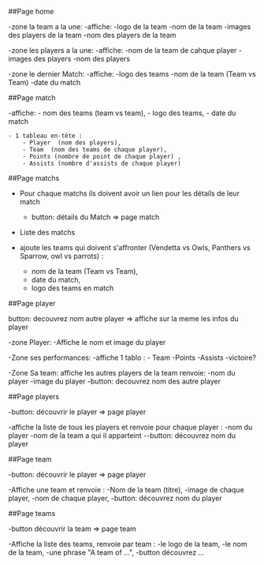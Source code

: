 
##Page home

-zone la team a la une:
    -affiche:
        -logo de la team
        -nom de la team
        -images des players de la team
        -nom des players de la team

-zone les players a la une:
    -affiche:
        -nom de la team de cahque player
        -images des players
        -nom des players
     
-zone le dernier Match:
    -affiche:
        -logo des teams
        -nom de la team (Team vs Team)
        -date du match 


##Page match

-affiche:
    - nom des teams (team vs team),
    - logo des teams,
    - date du match
    
    - 1 tableau en-tête :
        - Player  (nom des players), 
        - Team  (nom des teams de chaque player), 
        - Points (nombre de point de chaque player) , 
        - Assists (nombre d'assists de chaque player)

##Page matchs

- Pour chaque matchs ils doivent avoir un lien pour les détails de leur match
    - button: détails du Match => page match

- Liste des matchs

-  ajoute les teams qui doivent s'affronter (Vendetta vs Owls, Panthers vs Sparrow,  owl vs parrots) :
    - nom de la team (Team vs Team),
    - date du match,
    - logo des teams en match


##Page player

button: decouvrez nom autre player => affiche sur la meme les infos du player

-zone Player:
    -Affiche le nom et image du player
    
-Zone ses performances:
    -affiche 1 tablo :
        - Team
        -Points
        -Assists
        -victoire?
        
-Zone Sa team:
    affiche les autres players de la team renvoie:
        -nom du player 
        -image du player
        -button: decouvrez nom des autre player
        
##Page players

-button: découvrir le player => page player 

-affiche la liste de tous les players et renvoie pour chaque player :
    -nom du player
    -nom de la team a qui il apparteint
    --button: découvrez nom du player

##Page team

-button: découvrir le player => page player 

-Affiche une team et renvoie :
    -Nom de la team (titre),
    -image de chaque player,
    -nom de chaque player,
    -button: découvrez nom du player
    

##Page teams

-button découvrir la team => page team

-Affiche la liste des teams, renvoie par team :
    -le logo de la team,
    -le nom de la team,
    -une phrase "A team of ...",
    -button découvrez ...











